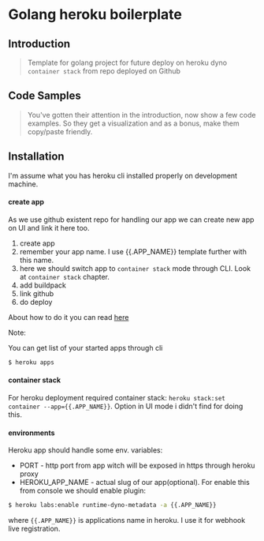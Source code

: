 # Golang heroku boilerplate

## Introduction

> Template for golang project for future deploy on heroku dyno `container stack` from repo deployed on Github

## Code Samples

> You've gotten their attention in the introduction, now show a few code examples. So they get a visualization and as a bonus, make them copy/paste friendly.

## Installation

I'm assume what you has heroku cli installed properly on development machine.

#### create app
As we use github existent repo for handling our app we can create new app on UI and link it here too.
1. create app
1. remember your app name. I use {{.APP_NAME}} template further with this name. 
1. here we should switch app to `container stack` mode through CLI. Look at `container stack` chapter.
1. add buildpack
1. link github
1. do deploy

About how to do it you can read [here](https://devcenter.heroku.com/articles/github-integration)

Note:
 
You can get list of your started apps through cli 
```bash
$ heroku apps
```

#### container stack
For heroku deployment required container stack: `heroku stack:set container --app={{.APP_NAME}}`. 
Option in UI mode i didn't find for doing this.

#### environments
Heroku app should handle some env. variables:
* PORT - http port from app witch will be exposed in https through heroku proxy
* HEROKU_APP_NAME - actual slug of our app(optional). For enable this from console we should enable plugin: 
```bash
$ heroku labs:enable runtime-dyno-metadata -a {{.APP_NAME}}
``` 
where `{{.APP_NAME}}` is applications name in heroku. I use it for webhook live registration.